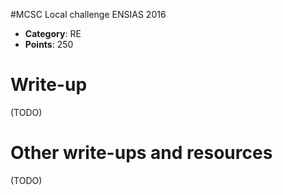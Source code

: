 #MCSC Local challenge ENSIAS 2016

* **Category**: RE <br>
* **Points**: 250 <br>

# Write-up 

(TODO)

# Other write-ups and resources

(TODO)